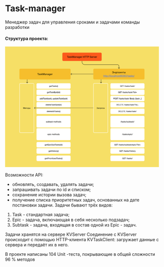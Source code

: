 # Task-manager
Менеджер задач для управления сроками и задачами команды разработки

#### Структура проекта:
![This is an image](image.png)

Возможности API:
- обновлять, создавать, удалять задачи;
- запрашивать задачи по id и списком;
- сохранение истории вызова задач;
- получение списка приоритетных задач, основанных на дате постановки задачи.
Задачи бывают трёх видов:
1. Task - стандартная задача;
2. Epic - задача, включающая в себя несколько подзадач;
3. Subtask - задача, входящая в состав одной из Epic - задач.

Задачи хранятся на сервере KVServer
Соединение с KVServer происходит с помощью HTTP-клиента KVTaskClient: 
загружает данные с сервера и передаёт их в него.

В проекте написаны 104 Unit -теста, покрывающие в общей сложности 96 % методов